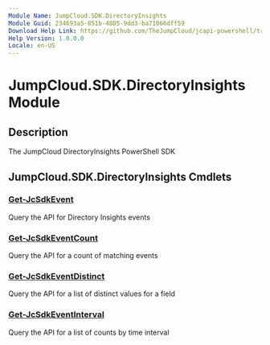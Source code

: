 ```yaml
---
Module Name: JumpCloud.SDK.DirectoryInsights
Module Guid: 234693a5-851b-4805-9dd3-ba71066dff59
Download Help Link: https://github.com/TheJumpCloud/jcapi-powershell/tree/master/SDKs/PowerShell/jumpcloud.sdk.directoryinsights
Help Version: 1.0.0.0
Locale: en-US
---
```


# JumpCloud.SDK.DirectoryInsights Module
## Description
The JumpCloud DirectoryInsights PowerShell SDK

## JumpCloud.SDK.DirectoryInsights Cmdlets
### [Get-JcSdkEvent](Get-JcSdkEvent.md)
Query the API for Directory Insights events

### [Get-JcSdkEventCount](Get-JcSdkEventCount.md)
Query the API for a count of matching events

### [Get-JcSdkEventDistinct](Get-JcSdkEventDistinct.md)
Query the API for a list of distinct values for a field

### [Get-JcSdkEventInterval](Get-JcSdkEventInterval.md)
Query the API for a list of counts by time interval

